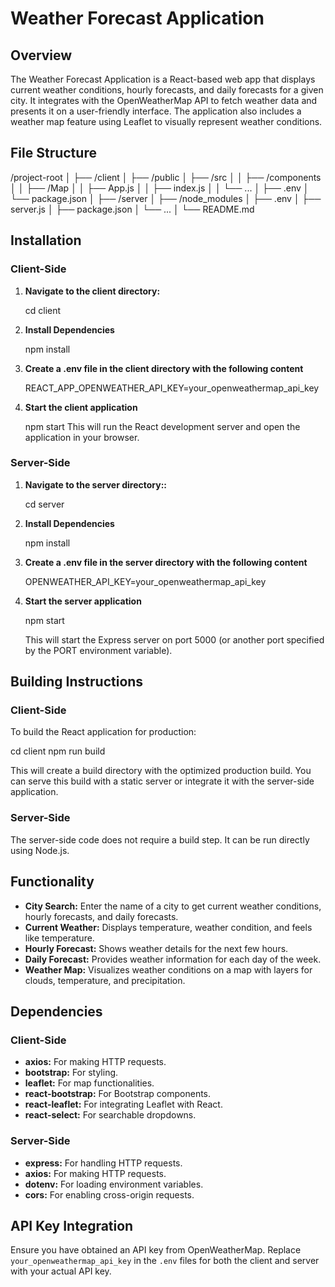 # Weather Forecast Application

## Overview

The Weather Forecast Application is a React-based web app that displays current weather conditions, hourly forecasts, and daily forecasts for a given city. It integrates with the OpenWeatherMap API to fetch weather data and presents it on a user-friendly interface. The application also includes a weather map feature using Leaflet to visually represent weather conditions.

## File Structure

/project-root
│
├── /client
│ ├── /public
│ ├── /src
│ │ ├── /components
│ │ ├── /Map
│ │ ├── App.js
│ │ ├── index.js
│ │ └── ...
│ ├── .env
│ └── package.json
│
├── /server
│ ├── /node_modules
│ ├── .env
│ ├── server.js
│ ├── package.json
│ └── ...
│
└── README.md


## Installation

### Client-Side

1. **Navigate to the client directory:**

   cd client

2. **Install Dependencies**

    npm install

3. **Create a .env file in the client directory with the following content**

    REACT_APP_OPENWEATHER_API_KEY=your_openweathermap_api_key

4. **Start the client application**

   npm start
   This will run the React development server and open the application in your browser.

### Server-Side

1. **Navigate to the server directory::**

   cd server


2. **Install Dependencies**

    npm install

3. **Create a .env file in the server directory with the following content**

    OPENWEATHER_API_KEY=your_openweathermap_api_key


4. **Start the server application**

   npm start
   
   This will start the Express server on port 5000 (or another port specified by the PORT environment variable).

## Building Instructions

### Client-Side

To build the React application for production:

cd client
npm run build

This will create a build directory with the optimized production build. You can serve this build with a static server or integrate it with the server-side application.

### Server-Side

The server-side code does not require a build step. It can be run directly using Node.js.


## Functionality

- **City Search:** Enter the name of a city to get current weather conditions, hourly forecasts, and daily forecasts.
- **Current Weather:** Displays temperature, weather condition, and feels like temperature.
- **Hourly Forecast:** Shows weather details for the next few hours.
- **Daily Forecast:** Provides weather information for each day of the week.
- **Weather Map:** Visualizes weather conditions on a map with layers for clouds, temperature, and precipitation.

## Dependencies

### Client-Side
- **axios:** For making HTTP requests.
- **bootstrap:** For styling.
- **leaflet:** For map functionalities.
- **react-bootstrap:** For Bootstrap components.
- **react-leaflet:** For integrating Leaflet with React.
- **react-select:** For searchable dropdowns.

### Server-Side
- **express:** For handling HTTP requests.
- **axios:** For making HTTP requests.
- **dotenv:** For loading environment variables.
- **cors:** For enabling cross-origin requests.

## API Key Integration

Ensure you have obtained an API key from OpenWeatherMap. Replace `your_openweathermap_api_key` in the `.env` files for both the client and server with your actual API key.

